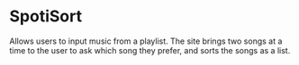 # SpotiSort

Allows users to input music from a playlist. The site brings two songs at a time to the user to ask which song they prefer, and sorts the songs as a list.
